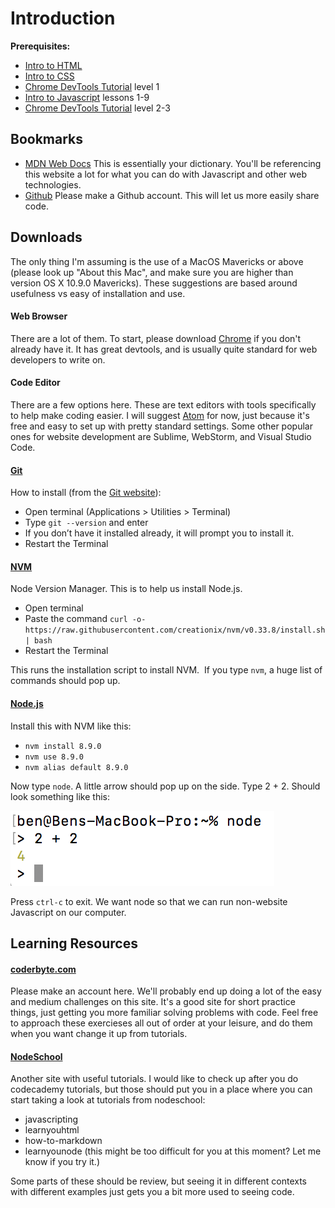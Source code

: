 Introduction
============
**Prerequisites:**
 - [Intro to HTML](https://www.codecademy.com/learn/learn-html)
 - [Intro to CSS](https://www.codecademy.com/learn/learn-css)
 - [Chrome DevTools Tutorial](https://www.codeschool.com/courses/discover-devtools) level 1
 - [Intro to Javascript](https://www.codecademy.com/learn/introduction-to-javascript) lessons 1-9
 - [Chrome DevTools Tutorial](https://www.codeschool.com/courses/discover-devtools) level 2-3

Bookmarks
---------
 - [MDN Web Docs](https://developer.mozilla.org/en-US/)
   This is essentially your dictionary. You'll be referencing this website a lot for what you can do with Javascript and other web technologies.
 - [Github](https://github.com)
   Please make a Github account. This will let us more easily share code.

Downloads
-----------
The only thing I'm assuming is the use of a MacOS Mavericks or above (please look up "About this Mac", and make sure you are higher than version OS X 10.9.0 Mavericks). These suggestions are based around usefulness vs easy of installation and use.

#### Web Browser
There are a lot of them. To start, please download [Chrome](https://www.google.com/chrome/) if you don't already have it. It has great devtools, and is usually quite standard for web developers to write on.

#### Code Editor
There are a few options here. These are text editors with tools specifically to help make coding easier. I will suggest [Atom](https://atom.io) for now, just because it's free and easy to set up with pretty standard settings. Some other popular ones for website development are Sublime, WebStorm, and Visual Studio Code.

#### [Git](https://git-scm.com/)
How to install (from the [Git website](https://git-scm.com/book/en/v2/Getting-Started-Installing-Git)):

 - Open terminal (Applications > Utilities > Terminal)
 - Type `git --version` and enter
 - If you don’t have it installed already, it will prompt you to install it.
 - Restart the Terminal

#### [NVM](https://github.com/creationix/nvm)
Node Version Manager. This is to help us install Node.js. 

 - Open terminal
 - Paste the command `curl -o- https://raw.githubusercontent.com/creationix/nvm/v0.33.8/install.sh | bash`
 - Restart the Terminal

This runs the installation script to install NVM. 
If you type `nvm`, a huge list of commands should pop up.

#### [Node.js](https://nodejs.org/en/)
Install this with NVM like this: 

 - `nvm install 8.9.0`
 - `nvm use 8.9.0`
 - `nvm alias default 8.9.0`

Now type `node`. A little arrow should pop up on the side. Type 2 + 2. Should look something like this:

![Node is running!](./images/node-is-running.png)

Press `ctrl-c` to exit.
We want node so that we can run non-website Javascript on our computer.


Learning Resources
---------
#### [coderbyte.com](https://coderbyte.com)
Please make an account here. We'll probably end up doing a lot of the easy and medium challenges on this site. It's a good site for short practice things, just getting you more familiar solving problems with code. Feel free to approach these exercieses all out of order at your leisure, and do them when you want change it up from tutorials.

#### [NodeSchool](https://nodeschool.io)
Another site with useful tutorials. I would like to check up after you do codecademy tutorials, but those should put you in a place where you can start taking a look at tutorials from nodeschool:
 - javascripting
 - learnyouhtml
 - how-to-markdown
 - learnyounode (this might be too difficult for you at this moment? Let me know if you try it.)

Some parts of these should be review, but seeing it in different contexts with different examples just gets you a bit more used to seeing code.
